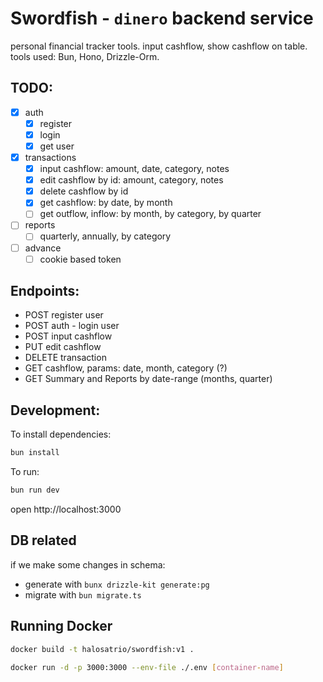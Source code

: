 # Swordfish - `dinero` backend service

personal financial tracker tools. input cashflow, show cashflow on table. tools used: Bun, Hono, Drizzle-Orm.

## TODO:

- [x] auth
  - [x] register
  - [x] login
  - [x] get user
- [x] transactions
  - [x] input cashflow: amount, date, category, notes
  - [x] edit cashflow by id: amount, category, notes
  - [x] delete cashflow by id
  - [x] get cashflow: by date, by month
  - [ ] get outflow, inflow: by month, by category, by quarter
- [ ] reports 
  - [ ] quarterly, annually, by category
- [ ] advance
  - [ ] cookie based token

## Endpoints:

- POST register user
- POST auth - login user
- POST input cashflow
- PUT edit cashflow
- DELETE transaction
- GET cashflow, params: date, month, category (?)
- GET Summary and Reports by date-range (months, quarter)

## Development:

To install dependencies:

```sh
bun install
```

To run:

```sh
bun run dev
```

open http://localhost:3000

## DB related

if we make some changes in schema:

- generate with `bunx drizzle-kit generate:pg`
- migrate with `bun migrate.ts`

## Running Docker

```sh
docker build -t halosatrio/swordfish:v1 .

docker run -d -p 3000:3000 --env-file ./.env [container-name]
```
